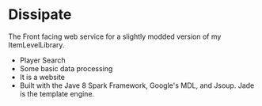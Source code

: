 Dissipate
=================
The Front facing web service for a slightly modded version of my ItemLevelLibrary.

* Player Search
* Some basic data processing
* It is a website
* Built with the Jave 8 Spark Framework, Google's MDL, and Jsoup. Jade is the template engine.